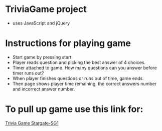 # TriviaGame project 
* uses JavaScript and jQuery

# Instructions for playing game
* Start game by pressing start.
* Player reads question and picking the best answer of 4 choices.
* Timer attached to game. How many questions can you answer before timer runs out?
* When player finishes questions or runs out of time, game ends. 
* Then page shows player time remaining, the correct answers number and incorrect answer number.

# To pull up game use this link for: 

[Trivia Game Stargate-SG1](https://clark1472.github.io/TriviaGame/)